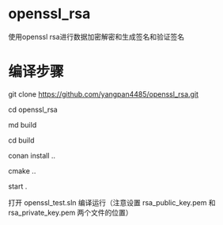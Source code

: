 # openssl_rsa
使用openssl rsa进行数据加密解密和生成签名和验证签名

# 编译步骤
git clone https://github.com/yangpan4485/openssl_rsa.git

cd openssl_rsa

md build

cd build

conan install ..

cmake ..

start .

打开 openssl_test.sln 编译运行（注意设置 rsa_public_key.pem 和 rsa_private_key.pem 两个文件的位置）

